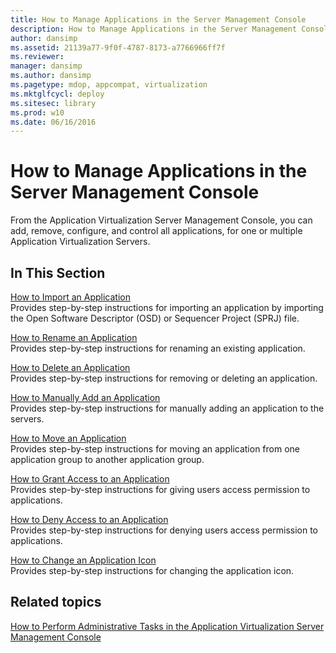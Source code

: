 ```yaml
---
title: How to Manage Applications in the Server Management Console
description: How to Manage Applications in the Server Management Console
author: dansimp
ms.assetid: 21139a77-9f0f-4787-8173-a7766966ff7f
ms.reviewer: 
manager: dansimp
ms.author: dansimp
ms.pagetype: mdop, appcompat, virtualization
ms.mktglfcycl: deploy
ms.sitesec: library
ms.prod: w10
ms.date: 06/16/2016
---
```



# How to Manage Applications in the Server Management Console


From the Application Virtualization Server Management Console, you can add, remove, configure, and control all applications, for one or multiple Application Virtualization Servers.

## In This Section


<a href="" id="how-to-import-an-application"></a>[How to Import an Application](how-to-import-an-applicationserver.md)  
Provides step-by-step instructions for importing an application by importing the Open Software Descriptor (OSD) or Sequencer Project (SPRJ) file.

<a href="" id="how-to-rename-an-application"></a>[How to Rename an Application](how-to-rename-an-application.md)  
Provides step-by-step instructions for renaming an existing application.

<a href="" id="how-to-delete-an-application"></a>[How to Delete an Application](how-to-delete-an-application-server.md)  
Provides step-by-step instructions for removing or deleting an application.

<a href="" id="how-to-manually-add-an-application"></a>[How to Manually Add an Application](how-to-manually-add-an-application.md)  
Provides step-by-step instructions for manually adding an application to the servers.

<a href="" id="how-to-move-an-application"></a>[How to Move an Application](how-to-move-an-application.md)  
Provides step-by-step instructions for moving an application from one application group to another application group.

<a href="" id="how-to-grant-access-to-an-application"></a>[How to Grant Access to an Application](how-to-grant-access-to-an-application.md)  
Provides step-by-step instructions for giving users access permission to applications.

<a href="" id="how-to-deny-access-to-an-application"></a>[How to Deny Access to an Application](how-to-deny-access-to-an-application.md)  
Provides step-by-step instructions for denying users access permission to applications.

<a href="" id="how-to-change-an-application-icon"></a>[How to Change an Application Icon](how-to-change-an-application-iconserver.md)  
Provides step-by-step instructions for changing the application icon.

## Related topics


[How to Perform Administrative Tasks in the Application Virtualization Server Management Console](how-to-perform-administrative-tasks-in-the-application-virtualization-server-management-console.md)

 

 





